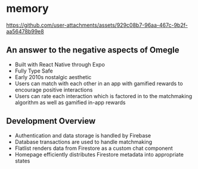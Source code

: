 <h1>memory</h1>


https://github.com/user-attachments/assets/929c08b7-96aa-467c-9b2f-aa56478b99e8



<h2>An answer to the negative aspects of Omegle</h2>







<ul>
<li>Built with React Native through Expo</li>
<li>Fully Type Safe</li>
<li>Early 2010s nostalgic aesthetic</li>
<li>Users can match with each other in an app with gamified rewards to encourage positive interactions </li>
<li>Users can rate each interaction which is factored in to the matchmaking algorithm as well as gamified in-app rewards</li>

</ul>

<h2>Development Overview</h2>
<ul>
<li>Authentication and data storage is handled by Firebase</li>
<li>Database transactions are used to handle matchmaking </li>
<li>Flatlist renders data from Firestore as a custom chat component</li>
<li>Homepage efficiently distributes Firestore metadata into appropriate states</li>
</ul>
